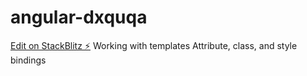 # angular-dxquqa

[Edit on StackBlitz ⚡️](https://stackblitz.com/edit/angular-dxquqa)
Working with templates
Attribute, class, and style bindings
